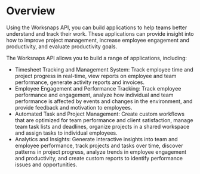 # Overview

Using the Worksnaps API, you can build applications to help teams better
understand and track their work. These applications can provide insight into
how to improve project management, increase employee engagement and
productivity, and evaluate productivity goals.

The Worksnaps API allows you to build a range of applications, including:

- Timesheet Tracking and Management System: Track employee time and project
  progress in real-time, view reports on employee and team performance,
  generate activity reports and invoices.
- Employee Engagement and Performance Tracking: Track employee performance and
  engagement, analyze how individual and team performance is affected by events
  and changes in the environment, and provide feedback and motivation to
  employees.
- Automated Task and Project Management: Create custom workflows that are
  optimized for team performance and client satisfaction, manage team task
  lists and deadlines, organize projects in a shared workspace and assign tasks
  to individual employees.
- Analytics and Insights: Generate interactive insights into team and employee
  performance, track projects and tasks over time, discover patterns in project
  progress, analyze trends in employee engagement and productivity, and create
  custom reports to identify performance issues and opportunities.
